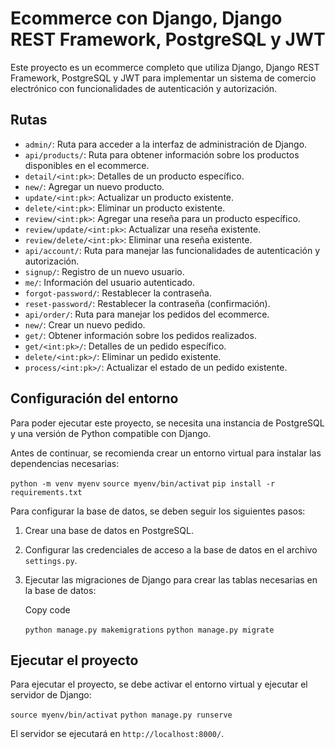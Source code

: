 # Ecommerce con Django, Django REST Framework, PostgreSQL y JWT

Este proyecto es un ecommerce completo que utiliza Django, Django REST Framework, PostgreSQL y JWT para implementar un sistema de comercio electrónico con funcionalidades de autenticación y autorización.

## Rutas

  -   `admin/`: Ruta para acceder a la interfaz de administración de Django.
  -   `api/products/`: Ruta para obtener información sobre los productos disponibles en el ecommerce.
  -   `detail/<int:pk>`: Detalles de un producto específico.
  -   `new/`: Agregar un nuevo producto.
  -   `update/<int:pk>`: Actualizar un producto existente.
  -   `delete/<int:pk>`: Eliminar un producto existente.
  -   `review/<int:pk>`: Agregar una reseña para un producto específico.
  -   `review/update/<int:pk>`: Actualizar una reseña existente.
  -   `review/delete/<int:pk>`: Eliminar una reseña existente.
  -   `api/account/`: Ruta para manejar las funcionalidades de autenticación y autorización.
  -   `signup/`: Registro de un nuevo usuario.
  -   `me/`: Información del usuario autenticado.
  -   `forgot-password/`: Restablecer la contraseña.
  -   `reset-password/`: Restablecer la contraseña (confirmación).
  -   `api/order/`: Ruta para manejar los pedidos del ecommerce.
  -   `new/`: Crear un nuevo pedido.
  -   `get/`: Obtener información sobre los pedidos realizados.
  -   `get/<int:pk>/`: Detalles de un pedido específico.
  -   `delete/<int:pk>/`: Eliminar un pedido existente.
  -   `process/<int:pk>/`: Actualizar el estado de un pedido existente.

## Configuración del entorno

Para poder ejecutar este proyecto, se necesita una instancia de PostgreSQL y una versión de Python compatible con Django.

Antes de continuar, se recomienda crear un entorno virtual para instalar las dependencias necesarias:

`python -m venv myenv`
`source myenv/bin/activat`
`pip install -r requirements.txt`

Para configurar la base de datos, se deben seguir los siguientes pasos:

1.  Crear una base de datos en PostgreSQL.

2.  Configurar las credenciales de acceso a la base de datos en el archivo `settings.py`.

3.  Ejecutar las migraciones de Django para crear las tablas necesarias en la base de datos:

    Copy code

    `python manage.py makemigrations`
    `python manage.py migrate`


## Ejecutar el proyecto

Para ejecutar el proyecto, se debe activar el entorno virtual y ejecutar el servidor de Django:

  `source myenv/bin/activat`
  `python manage.py runserve`

El servidor se ejecutará en `http://localhost:8000/`.
